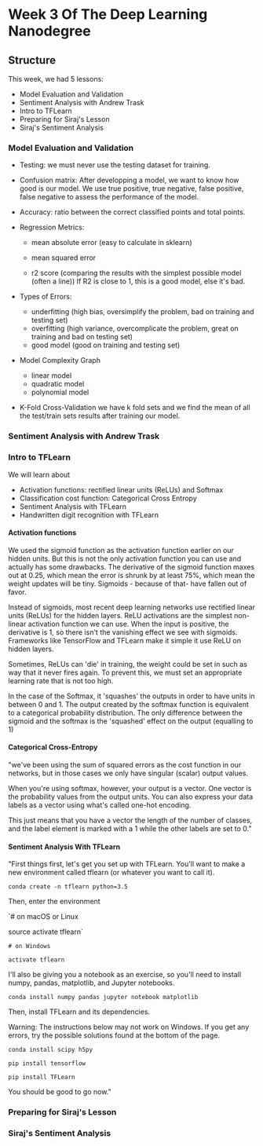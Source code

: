 # Week 3 Of The Deep Learning Nanodegree

## Structure

This week, we had 5 lessons:

- Model Evaluation and Validation
- Sentiment Analysis with Andrew Trask
- Intro to TFLearn
- Preparing for Siraj's Lesson
- Siraj's Sentiment Analysis

### Model Evaluation and Validation
- Testing: we must never use the testing dataset for training.

- Confusion matrix: After developping a model, we want to know how good is our model. We use true positive, true negative, false positive, false negative to assess the performance of the model.

- Accuracy: ratio between the correct classified points and total points.

- Regression Metrics:
  - mean absolute error (easy to calculate in sklearn)

  - mean squared error

  - r2 score (comparing the results with the simplest possible model (often a line)) If R2 is close to 1, this is a good model, else it's bad.  

- Types of Errors:
  - underfitting (high bias, oversimplify the problem, bad on training and testing set)
  - overfitting (high variance, overcomplicate the problem, great on training and bad on testing set)
  - good model (good on training and testing set)

- Model Complexity Graph
  - linear model
  - quadratic model
  - polynomial model

- K-Fold Cross-Validation
 we have k fold sets and we find the mean of all the test/train sets results after training our model.

### Sentiment Analysis with Andrew Trask

### Intro to TFLearn
We will learn about
- Activation functions: rectified linear units (ReLUs) and Softmax
- Classification cost function: Categorical Cross Entropy
- Sentiment Analysis with TFLearn
- Handwritten digit recognition with TFLearn

#### Activation functions
We used the sigmoid function as the activation function earlier on our hidden units. But this is not the only activation function you can use and actually has some drawbacks. The derivative of the sigmoid function maxes out at 0.25, which mean the error is shrunk by at least 75%, which mean the weight updates will be tiny. Sigmoids - because of that- have fallen out of favor.

Instead of sigmoids, most recent deep learning networks use rectified linear units (ReLUs) for the hidden layers. ReLU activations are the simplest non-linear activation function we can use. When the input is positive, the derivative is 1, so there isn't the vanishing effect we see with sigmoids. Frameworks like TensorFlow and TFLearn make it simple it use ReLU on hidden layers.

Sometimes, ReLUs can 'die' in training, the weight could be set in such as way that it never fires again. To prevent this, we must set an appropriate learning rate that is not too high.

In the case of the Softmax, it 'squashes' the outputs in order to have units in between 0 and 1. The output created by the softmax function is equivalent to a categorical probability distribution. The only difference between the sigmoid and the softmax is the 'squashed' effect on the output (equalling to 1)

#### Categorical Cross-Entropy
"we've been using the sum of squared errors as the cost function in our networks, but in those cases we only have singular (scalar) output values.

When you're using softmax, however, your output is a vector. One vector is the probability values from the output units. You can also express your data labels as a vector using what's called one-hot encoding.

This just means that you have a vector the length of the number of classes, and the label element is marked with a 1 while the other labels are set to 0."

#### Sentiment Analysis With TFLearn
"First things first, let's get you set up with TFLearn. You'll want to make a new environment called tflearn (or whatever you want to call it).

`conda create -n tflearn python=3.5`

Then, enter the environment

`# on macOS or Linux

source activate tflearn`


`# on Windows`

`activate tflearn`

I'll also be giving you a notebook as an exercise, so you'll need to install numpy, pandas, matplotlib, and Jupyter notebooks.

`conda install numpy pandas jupyter notebook matplotlib`

Then, install TFLearn and its dependencies.

Warning: The instructions below may not work on Windows. If you get any errors, try the possible solutions found at the bottom of the page.

`conda install scipy h5py`

`pip install tensorflow`

`pip install TFLearn`

You should be good to go now."

### Preparing for Siraj's Lesson

### Siraj's Sentiment Analysis
